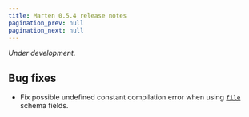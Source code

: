 ```yaml
---
title: Marten 0.5.4 release notes
pagination_prev: null
pagination_next: null
---
```


_Under development._

## Bug fixes

* Fix possible undefined constant compilation error when using [`file`](../../schemas/reference/fields.md#file) schema fields.
